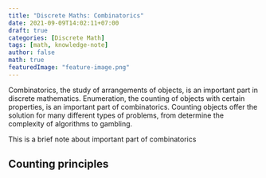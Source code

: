 ```yaml
---
title: "Discrete Maths: Combinatorics"
date: 2021-09-09T14:02:11+07:00
draft: true
categories: [Discrete Math]
tags: [math, knowledge-note]
author: false
math: true
featuredImage: "feature-image.png"
---
```


Combinatorics, the study of arrangements of objects, is an important part in discrete mathematics. Enumeration, the counting of objects with certain properties, is an important part of combinatorics. Counting objects offer the solution for many different types of problems, from determine the complexity of algorithms to gambling.

This is a brief note about important part of combinatorics

<!--more-->

## Counting principles
